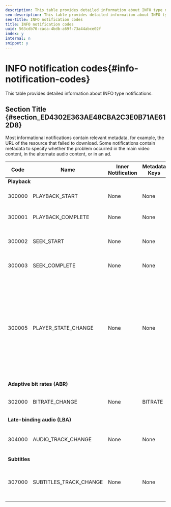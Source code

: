 ```yaml
---
description: This table provides detailed information about INFO type notifications.
seo-description: This table provides detailed information about INFO type notifications.
seo-title: INFO notification codes
title: INFO notification codes
uuid: 563cdb70-caca-4bdb-a69f-73a44abce02f
index: y
internal: n
snippet: y
---
```


# INFO notification codes{#info-notification-codes}

This table provides detailed information about INFO type notifications.

## Section Title {#section_ED4302E363AE48CBA2C3E0B71AE612D8}

Most informational notifications contain relevant metadata, for example, the URL of the resource that failed to download. Some notifications contain metadata to specify whether the problem occurred in the main video content, in the alternate audio content, or in an ad. 

<table frame="all" colsep="1" rowsep="1" id="table_503463046E764A87B10EB5D8B294EB23"> 
 <thead> 
  <tr rowsep="1"> 
   <th colname="1" class="entry"> Code </th> 
   <th colname="2" class="entry"> Name </th> 
   <th colname="3" class="entry"> Inner Notification </th> 
   <th colname="4" class="entry"> Metadata Keys </th> 
   <th colname="5" class="entry"> Comments </th> 
  </tr> 
 </thead>
 <tbody> 
  <tr rowsep="1"> 
   <td colspan="5"><b>Playback</b> </td> 
  </tr> 
  <tr rowsep="1"> 
   <td colname="1"><span class="codeph"> 300000 </span> </td> 
   <td colname="2"><span class="codeph"> PLAYBACK_START </span> </td> 
   <td colname="3"> None </td> 
   <td colname="4"> None </td> 
   <td colname="5"> Playback has started. </td> 
  </tr> 
  <tr rowsep="1"> 
   <td colname="1"><span class="codeph"> 300001 </span> </td> 
   <td colname="2"><span class="codeph"> PLAYBACK_COMPLETE </span> </td> 
   <td colname="3"> None </td> 
   <td colname="4"> None </td> 
   <td colname="5"> Playback has completed. </td> 
  </tr> 
  <tr rowsep="1"> 
   <td colname="1"><span class="codeph"> 300002 </span> </td> 
   <td colname="2"><span class="codeph"> SEEK_START </span> </td> 
   <td colname="3"> None </td> 
   <td colname="4"> <p> None </p> </td> 
   <td colname="5"> A seek operation was initiated. </td> 
  </tr> 
  <tr rowsep="1"> 
   <td colname="1"><span class="codeph"> 300003 </span> </td> 
   <td colname="2"><span class="codeph"> SEEK_COMPLETE </span> </td> 
   <td colname="3"> None </td> 
   <td colname="4"> <p>None </p> </td> 
   <td colname="5"> A seek operation completed. </td> 
  </tr> 
  <tr rowsep="1"> 
   <td colname="1"><span class="codeph"> 300005 </span> </td> 
   <td colname="2"><span class="codeph"> PLAYER_STATE_CHANGE </span> </td> 
   <td colname="3"> <p>None </p> </td> 
   <td colname="4"> <p>None </p> </td> 
   <td colname="5"> The player state has changed. When state is ERROR, the inner notification is the error notification object that triggered the switch to the ERROR state. </td> 
  </tr> 
  <tr rowsep="1"> 
   <td colspan="5"><b>Adaptive bit rates (ABR)</b> </td> 
  </tr> 
  <tr rowsep="1"> 
   <td colname="1"><span class="codeph"> 302000 </span> </td> 
   <td colname="2"><span class="codeph"> BITRATE_CHANGE </span> </td> 
   <td colname="3"> <p>None </p> </td> 
   <td colname="4"><span class="codeph"> BITRATE </span> </td> 
   <td colname="5"> The bit rate of the video changed. </td> 
  </tr> 
  <tr rowsep="1"> 
   <td colspan="5"><b>Late-binding audio (LBA)</b> </td> 
  </tr> 
  <tr rowsep="1"> 
   <td colname="1"><span class="codeph"> 304000 </span> </td> 
   <td colname="2"><span class="codeph"> AUDIO_TRACK_CHANGE </span> </td> 
   <td colname="3"> <p>None </p> </td> 
   <td colname="4"> <p>None </p> </td> 
   <td colname="5"> <p>The audio track has changed. </p> </td> 
  </tr> 
  <tr rowsep="1"> 
   <td colspan="5"><b>Subtitles</b> </td> 
  </tr> 
  <tr rowsep="1"> 
   <td colname="1"><span class="codeph"> 307000 </span> </td> 
   <td colname="2"><span class="codeph"> SUBTITLES_TRACK_CHANGE </span> </td> 
   <td colname="3"> <p>None </p> </td> 
   <td colname="4"> <p>None </p> </td> 
   <td colname="5"> <p>The subtitles track changed. </p> </td> 
  </tr> 
 </tbody> 
</table>

